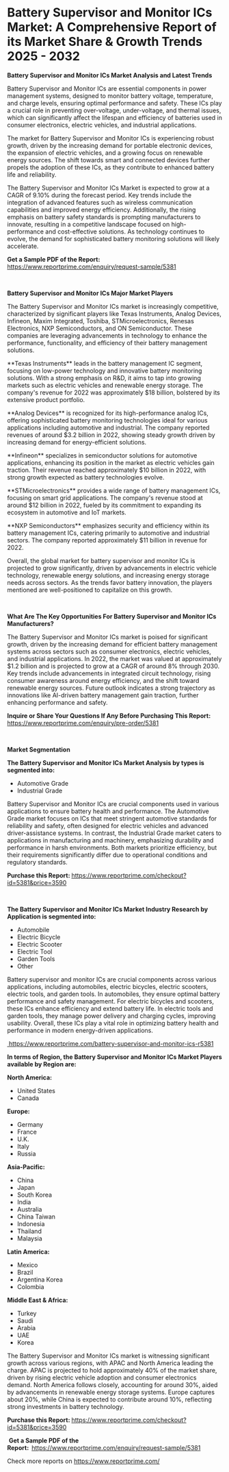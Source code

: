 <p><h1>Battery Supervisor and Monitor ICs Market: A Comprehensive Report of its Market Share & Growth Trends 2025 - 2032</h1></p><p><strong>Battery Supervisor and Monitor ICs Market Analysis and Latest Trends</strong></p>
<p><p>Battery Supervisor and Monitor ICs are essential components in power management systems, designed to monitor battery voltage, temperature, and charge levels, ensuring optimal performance and safety. These ICs play a crucial role in preventing over-voltage, under-voltage, and thermal issues, which can significantly affect the lifespan and efficiency of batteries used in consumer electronics, electric vehicles, and industrial applications.</p><p>The market for Battery Supervisor and Monitor ICs is experiencing robust growth, driven by the increasing demand for portable electronic devices, the expansion of electric vehicles, and a growing focus on renewable energy sources. The shift towards smart and connected devices further propels the adoption of these ICs, as they contribute to enhanced battery life and reliability. </p><p>The Battery Supervisor and Monitor ICs Market is expected to grow at a CAGR of 9.10% during the forecast period. Key trends include the integration of advanced features such as wireless communication capabilities and improved energy efficiency. Additionally, the rising emphasis on battery safety standards is prompting manufacturers to innovate, resulting in a competitive landscape focused on high-performance and cost-effective solutions. As technology continues to evolve, the demand for sophisticated battery monitoring solutions will likely accelerate.</p></p>
<p><strong>Get a Sample PDF of the Report:&nbsp;</strong> <a href="https://www.reportprime.com/enquiry/request-sample/5381?utm_campaign=2439&utm_medium=2&utm_source=Github&utm_content=ia&utm_term=19032025&utm_id=battery-supervisor-and-monitor-ics">https://www.reportprime.com/enquiry/request-sample/5381</a></p>
<p>&nbsp;</p>
<p><strong>Battery Supervisor and Monitor ICs Major Market Players</strong></p>
<p><p>The Battery Supervisor and Monitor ICs market is increasingly competitive, characterized by significant players like Texas Instruments, Analog Devices, Infineon, Maxim Integrated, Toshiba, STMicroelectronics, Renesas Electronics, NXP Semiconductors, and ON Semiconductor. These companies are leveraging advancements in technology to enhance the performance, functionality, and efficiency of their battery management solutions.</p><p>**Texas Instruments** leads in the battery management IC segment, focusing on low-power technology and innovative battery monitoring solutions. With a strong emphasis on R&D, it aims to tap into growing markets such as electric vehicles and renewable energy storage. The company's revenue for 2022 was approximately $18 billion, bolstered by its extensive product portfolio.</p><p>**Analog Devices** is recognized for its high-performance analog ICs, offering sophisticated battery monitoring technologies ideal for various applications including automotive and industrial. The company reported revenues of around $3.2 billion in 2022, showing steady growth driven by increasing demand for energy-efficient solutions.</p><p>**Infineon** specializes in semiconductor solutions for automotive applications, enhancing its position in the market as electric vehicles gain traction. Their revenue reached approximately $10 billion in 2022, with strong growth expected as battery technologies evolve.</p><p>**STMicroelectronics** provides a wide range of battery management ICs, focusing on smart grid applications. The company's revenue stood at around $12 billion in 2022, fueled by its commitment to expanding its ecosystem in automotive and IoT markets.</p><p>**NXP Semiconductors** emphasizes security and efficiency within its battery management ICs, catering primarily to automotive and industrial sectors. The company reported approximately $11 billion in revenue for 2022.</p><p>Overall, the global market for battery supervisor and monitor ICs is projected to grow significantly, driven by advancements in electric vehicle technology, renewable energy solutions, and increasing energy storage needs across sectors. As the trends favor battery innovation, the players mentioned are well-positioned to capitalize on this growth.</p></p>
<p>&nbsp;</p>
<p><strong>What Are The Key Opportunities For Battery Supervisor and Monitor ICs Manufacturers?</strong></p>
<p><p>The Battery Supervisor and Monitor ICs market is poised for significant growth, driven by the increasing demand for efficient battery management systems across sectors such as consumer electronics, electric vehicles, and industrial applications. In 2022, the market was valued at approximately $1.2 billion and is projected to grow at a CAGR of around 8% through 2030. Key trends include advancements in integrated circuit technology, rising consumer awareness around energy efficiency, and the shift toward renewable energy sources. Future outlook indicates a strong trajectory as innovations like AI-driven battery management gain traction, further enhancing performance and safety.</p></p>
<p><strong>Inquire or Share Your Questions If Any Before Purchasing This Report:</strong> <a href="https://www.reportprime.com/enquiry/pre-order/5381?utm_campaign=2439&utm_medium=2&utm_source=Github&utm_content=ia&utm_term=19032025&utm_id=battery-supervisor-and-monitor-ics">https://www.reportprime.com/enquiry/pre-order/5381</a></p>
<p>&nbsp;</p>
<p><strong>Market Segmentation</strong></p>
<p><strong>The Battery Supervisor and Monitor ICs Market Analysis by types is segmented into:</strong></p>
<p><ul><li>Automotive Grade</li><li>Industrial Grade</li></ul></p>
<p><p>Battery Supervisor and Monitor ICs are crucial components used in various applications to ensure battery health and performance. The Automotive Grade market focuses on ICs that meet stringent automotive standards for reliability and safety, often designed for electric vehicles and advanced driver-assistance systems. In contrast, the Industrial Grade market caters to applications in manufacturing and machinery, emphasizing durability and performance in harsh environments. Both markets prioritize efficiency, but their requirements significantly differ due to operational conditions and regulatory standards.</p></p>
<p><strong>Purchase this Report:&nbsp;</strong><a href="https://www.reportprime.com/checkout?id=5381&price=3590&utm_campaign=2439&utm_medium=2&utm_source=Github&utm_content=ia&utm_term=19032025&utm_id=battery-supervisor-and-monitor-ics">https://www.reportprime.com/checkout?id=5381&price=3590</a></p>
<p>&nbsp;</p>
<p><strong>The Battery Supervisor and Monitor ICs Market Industry Research by Application is segmented into:</strong></p>
<p><ul><li>Automobile</li><li>Electric Bicycle</li><li>Electric Scooter</li><li>Electric Tool</li><li>Garden Tools</li><li>Other</li></ul></p>
<p><p>Battery supervisor and monitor ICs are crucial components across various applications, including automobiles, electric bicycles, electric scooters, electric tools, and garden tools. In automobiles, they ensure optimal battery performance and safety management. For electric bicycles and scooters, these ICs enhance efficiency and extend battery life. In electric tools and garden tools, they manage power delivery and charging cycles, improving usability. Overall, these ICs play a vital role in optimizing battery health and performance in modern energy-driven applications.</p></p>
<p><a href="https://www.reportprime.com/battery-supervisor-and-monitor-ics-r5381?utm_campaign=2439&utm_medium=2&utm_source=Github&utm_content=ia&utm_term=19032025&utm_id=battery-supervisor-and-monitor-ics">&nbsp;https://www.reportprime.com/battery-supervisor-and-monitor-ics-r5381</a></p>
<p><strong>In terms of Region, the Battery Supervisor and Monitor ICs Market Players available by Region are:</strong></p>
<p>
    <p> <strong> North America: </strong>
        <ul>
            <li>United States</li>
            <li>Canada</li>
        </ul>
        </p> 
    <p> <strong> Europe: </strong>
        <ul>
            <li>Germany</li>
            <li>France</li>
            <li>U.K.</li>
            <li>Italy</li>
            <li>Russia</li>
        </ul>
        </p> 
    <p> <strong> Asia-Pacific: </strong>
        <ul>
            <li>China</li>
            <li>Japan</li>
            <li>South Korea</li>
            <li>India</li>
            <li>Australia</li>
            <li>China Taiwan</li>
            <li>Indonesia</li>
            <li>Thailand</li>
            <li>Malaysia</li>
        </ul>
        </p> 
    <p> <strong> Latin America: </strong>
        <ul>
            <li>Mexico</li>
            <li>Brazil</li>
            <li>Argentina Korea</li>
            <li>Colombia</li>
        </ul>
        </p> 
    <p> <strong> Middle East & Africa: </strong>
        <ul>
            <li>Turkey</li>
            <li>Saudi</li>
            <li>Arabia</li>
            <li>UAE</li>
            <li>Korea</li>
        </ul>
    </p>
    </p>
<p><p>The Battery Supervisor and Monitor ICs market is witnessing significant growth across various regions, with APAC and North America leading the charge. APAC is projected to hold approximately 40% of the market share, driven by rising electric vehicle adoption and consumer electronics demand. North America follows closely, accounting for around 30%, aided by advancements in renewable energy storage systems. Europe captures about 20%, while China is expected to contribute around 10%, reflecting strong investments in battery technology.</p></p>
<p><strong>Purchase this Report: </strong><a href="https://www.reportprime.com/checkout?id=5381&price=3590&utm_campaign=2439&utm_medium=2&utm_source=Github&utm_content=ia&utm_term=19032025&utm_id=battery-supervisor-and-monitor-ics">https://www.reportprime.com/checkout?id=5381&price=3590</a></p>
<p>&nbsp;<strong>Get a Sample PDF of the Report:&nbsp;&nbsp;</strong><a href="https://www.reportprime.com/enquiry/request-sample/5381?utm_campaign=2439&utm_medium=2&utm_source=Github&utm_content=ia&utm_term=19032025&utm_id=battery-supervisor-and-monitor-ics">https://www.reportprime.com/enquiry/request-sample/5381</a></p>
<p><strong></strong></p>
<p>Check more reports on <a href="https://www.reportprime.com/?utm_campaign=2439&utm_medium=2&utm_source=Github&utm_content=ia&utm_term=19032025&utm_id=battery-supervisor-and-monitor-ics">https://www.reportprime.com/</a></p>